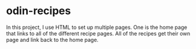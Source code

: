 # odin-recipes

In this project, I use HTML to set up multiple pages. One is the home page that links to all of the different recipe pages. All of the recipes get their own page and link back to the home page.
